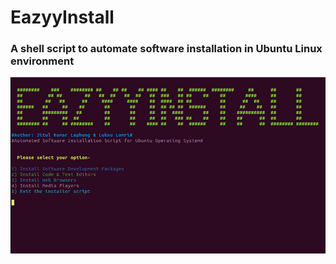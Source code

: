 # EazyyInstall

### A shell script to automate software installation in Ubuntu Linux environment

![EazyyInstall Demo](demo/menu-front.gif)
